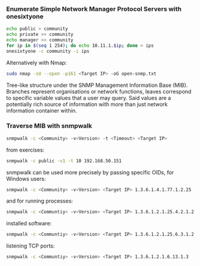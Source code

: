 ### Enumerate Simple Network Manager Protocol Servers with onesixtyone

```bash
echo public > community
echo private >> community
echo manager >> community
for ip in $(seq 1 254); do echo 10.11.1.$ip; done > ips
onesixtyone -c community -i ips
```

Alternatively with Nmap:
```bash
sudo nmap -sU --open -p161 <Target IP> -oG open-snmp.txt
```

Tree-like structure under the SNMP Management Information Base (MIB). Branches represent organisations or network functions, leaves correspond to specific variable values that a user may query. Said values are a potentially rich source of information with more than just network information container within.

### Traverse MIB with snmpwalk
```bash
snmpwalk -c <Community> -v<Version> -t <Timeout> <Target IP>
```
from exercises:
```bash
snmpwalk -c public -v1 -t 10 192.168.50.151
```
snmpwalk can be used more precisely by passing specific OIDs, for Windows users:
```bash
snmpwalk -c <Community> -v<Version> <Target IP> 1.3.6.1.4.1.77.1.2.25
```
and for running processes:
```bash
snmpwalk -c <Communtiy> -v<Version> <Target IP> 1.3.6.1.2.1.25.4.2.1.2
```
installed software:
```bash
snmpwalk -c <Communtiy> -v<Version> <Target IP> 1.3.6.1.2.1.25.6.3.1.2
```
listening TCP ports:
```bash
snmpwalk -c <Communtiy> -v<Version> <Target IP> 1.3.6.1.2.1.6.13.1.3
```
